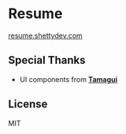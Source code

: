 # Resume

[resume.shettydev.com](https://resume.shettydev.com/)

## Special Thanks

- UI components from [**Tamagui**](https://tamagui.dev/)

## License

MIT
